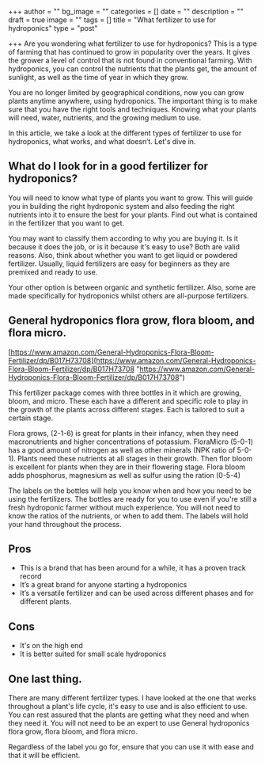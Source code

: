 +++
author = ""
bg_image = ""
categories = []
date = ""
description = ""
draft = true
image = ""
tags = []
title = "What fertilizer to use for hydroponics"
type = "post"

+++
Are you wondering what fertilizer to use for hydroponics? This is a type of farming that has continued to grow in popularity over the years. It gives the grower a level of control that is not found in conventional farming. With hydroponics, you can control the nutrients that the plants get, the amount of sunlight, as well as the time of year in which they grow.

You are no longer limited by geographical conditions, now you can grow plants anytime anywhere, using hydroponics. The important thing is to make sure that you have the right tools and techniques. Knowing what your plants will need, water, nutrients, and the growing medium to use.

In this article, we take a look at the different types of fertilizer to use for hydroponics, what works, and what doesn’t. Let's dive in.

## What do I look for in a good fertilizer for hydroponics?

You will need to know what type of plants you want to grow. This will guide you in building the right hydroponic system and also feeding the right nutrients into it to ensure the best for your plants. Find out what is contained in the fertilizer that you want to get.

You may want to classify them according to why you are buying it. Is it because it does the job, or is it because it's easy to use? Both are valid reasons. Also, think about whether you want to get liquid or powdered fertilizer. Usually, liquid fertilizers are easy for beginners as they are premixed and ready to use.

Your other option is between organic and synthetic fertilizer. Also, some are made specifically for hydroponics whilst others are all-purpose fertilizers.

## General hydroponics flora grow, flora bloom, and flora micro.

[https://www.amazon.com/General-Hydroponics-Flora-Bloom-Fertilizer/dp/B017H73708](https://www.amazon.com/General-Hydroponics-Flora-Bloom-Fertilizer/dp/B017H73708 "https://www.amazon.com/General-Hydroponics-Flora-Bloom-Fertilizer/dp/B017H73708")

This fertilizer package comes with three bottles in it which are growing, bloom, and micro. These each have a different and specific role to play in the growth of the plants across different stages. Each is tailored to suit a certain stage.

Flora grows, (2-1-6) is great for plants in their infancy, when they need macronutrients and higher concentrations of potassium. FloraMicro (5-0-1) has a good amount of nitrogen as well as other minerals (NPK ratio of 5-0-1). Plants need these nutrients at all stages in their growth. Then flor bloom is excellent for plants when they are in their flowering stage. Flora bloom adds phosphorus, magnesium as well as sulfur using the ration (0-5-4)

The labels on the bottles will help you know when and how you need to be using the fertilizers. The bottles are ready for you to use even if you're still a fresh hydroponic farmer without much experience. You will not need to know the ratios of the nutrients, or when to add them. The labels will hold your hand throughout the process.

## Pros

* This is a brand that has been around for a while, it has a proven track record
* It’s a great brand for anyone starting a hydroponics
* It’s a versatile fertilizer and can be used across different phases and for different plants.

## Cons

* It's on the high end
* It is better suited for small scale hydroponics

## One last thing.

There are many different fertilizer types. I have looked at the one that works throughout a plant's life cycle, it's easy to use and is also efficient to use. You can rest assured that the plants are getting what they need and when they need it. You will not need to be an expert to use General hydroponics flora grow, flora bloom, and flora micro.

Regardless of the label you go for, ensure that you can use it with ease and that it will be efficient.